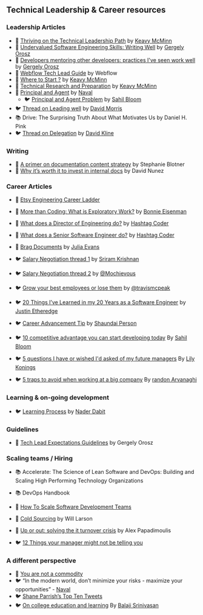 ## Technical Leadership & Career resources


### Leadership Articles

- 📝 [Thriving on the Technical Leadership Path](https://keavy.com/work/thriving-on-the-technical-leadership-path/) by [Keavy McMinn](https://keavy.com/)
- 📝 [Undervalued Software Engineering Skills: Writing Well](https://blog.pragmaticengineer.com/on-writing-well/) by [Gergely Orosz](https://blog.pragmaticengineer.com/author/gergely/)
- 📝 [Developers mentoring other developers: practices I've seen work well](https://blog.pragmaticengineer.com/developers-mentoring-other-developers/) by [Gergely Orosz](https://blog.pragmaticengineer.com/author/gergely/)
- 📝 [Webflow Tech Lead Guide](https://github.com/webflow/leadership/blob/master/tech_lead.md) by Webflow 
- 📝 [Where to Start ?](https://keavy.com/work/where-to-start/) by [Keavy McMinn](https://keavy.com/)
- 📝 [Technical Research and Preparation](https://keavy.com/work/technical-preparation/) by [Keavy McMinn](https://keavy.com/)
- 📝 [Principal and Agent](https://nav.al/principal-agent) by [Naval](https://nav.al)
    - 🐦 [Principal and Agent Problem](https://twitter.com/SahilBloom/status/1492479669710602242) by [Sahil Bloom](https://twitter.com/SahilBloom)
- 🐦 [Thread on Leading well](https://twitter.com/wdmorrisjr/status/1482718036758917122) by [David Morris](https://twitter.com/wdmorrisjr)
- 📚 Drive: The Surprising Truth About What Motivates Us by Daniel H. Pink
- 🐦 [Thread on Delegation](https://twitter.com/wdmorrisjr/status/1482718036758917122) by [David Kline](https://twitter.com/dklineii)

### Writing

- 📝 [A primer on documentation content strategy](https://increment.com/documentation/primer-on-documentation-content-strategy/) by Stephanie Blotner 
- 📝 [Why it’s worth it to invest in internal docs](https://increment.com/documentation/why-investing-in-internal-docs-is-worth-it/) by David Nunez 

### Career Articles

- 📝 [Etsy Engineering Career Ladder](https://etsy.github.io/Etsy-Engineering-Career-Ladder/)
- 📝 [More than Coding: What is Exploratory Work?](https://blog.bonnieeisenman.com/blog/senior-work/) by [Bonnie Eisenman](https://blog.bonnieeisenman.com/)
- 📝 [What does a Director of Engineering do?](https://www.hashtagcoder.dev/blog/director-of-engineering) by [Hashtag Coder](https://www.hashtagcoder.dev/)
- 📝 [What does a Senior Software Engineer do?](https://www.hashtagcoder.dev/blog/senior-software-engineer) by [Hashtag Coder](https://www.hashtagcoder.dev/)
- 📝 [Brag Documents](https://jvns.ca/blog/brag-documents/) by [Julia Evans](https://jvns.ca)


- 🐦 [Salary Negotiation thread 1](https://twitter.com/sriramk/status/1221890836364812288) by [Sriram Krishnan](https://twitter.com/sriramk)
- 🐦 [Salary Negotiation thread 2](https://twitter.com/mochievous/status/1229731519570292738) by [@Mochievous](https://twitter.com/Mochievous)
- 🐦 [Grow your best employees or lose them](https://twitter.com/travismcpeak/status/1429191407453933569) by [@travismcpeak](https://twitter.com/travismcpeak)
- 🐦 [20 Things I’ve Learned in my 20 Years as a Software Engineer](https://www.simplethread.com/20-things-ive-learned-in-my-20-years-as-a-software-engineer/) by [Justin Etheredge](https://www.simplethread.com/author/jetheredge/)
- 🐦 [Career Advancement Tip](https://twitter.com/shaundai/status/1483956048214077445) by [Shaundai Person](https://twitter.com/shaundai)

- 🐦 [10 competitive advantage you can start developing today](https://twitter.com/SahilBloom/status/1373279793353879556) By [Sahil Bloom](https://twitter.com/SahilBloom)
- 🐦 [5 questions I have or wished I'd asked of my future managers](https://twitter.com/lilykonings/status/1484598087494496258) By [Lily Konings](https://twitter.com/lilykonings)
- 🐦 [5 traps to avoid when working at a big company](https://twitter.com/arvanaghi/status/1504523654801022987) By [randon Arvanaghi](https://twitter.com/arvanaghi)


### Learning & on-going development

- 🐦 [Learning Process](https://twitter.com/dabit3/status/1483643497127321602) by [Nader Dabit](https://twitter.com/dabit3)

### Guidelines

- 📝 [Tech Lead Expectations Guidelines](https://docs.google.com/document/d/1kngKHUCS0DHNvZAO8PfkcsTD4Mq7b11L09RIaVpQnwI/edit#) by Gergely Orosz

### Scaling teams / Hiring


- 📚 Accelerate: The Science of Lean Software and DevOps: Building and Scaling High Performing Technology Organizations
- 📚 DevOps Handbook

- 📝 [How To Scale Software Development Teams](https://linearb.io/blog/how-to-scale-software-development-teams/)
- 📝 [Cold Sourcing](https://lethain.com/cold-sourcing/) by Will Larson
- 📝 [Up or out: solving the it turnover crisis](http://thedailywtf.com/articles/Up-or-Out-Solving-the-IT-Turnover-Crisis) by Alex Papadimoulis
- 🐦 [12 Things your manager might not be telling you](https://twitter.com/LBacaj/status/1478241311392108545)


### A different perspective

- 📝 [You are not a commodity](https://softwareengineeringdaily.com/2016/08/07/you-are-not-a-commodity/)
- 🐦 “In the modern world, don’t minimize your risks - maximize your opportunities” - [Naval](https://twitter.com/naval)
- 🐦 [Shane Parrish’s Top Ten Tweets](https://twitter.com/ShaneAParrish/status/1477617574217232390)
- 🐦 [On college education and learning](https://twitter.com/balajis/status/1472506515248476167) By [Balaji Srinivasan](https://twitter.com/balajis)

